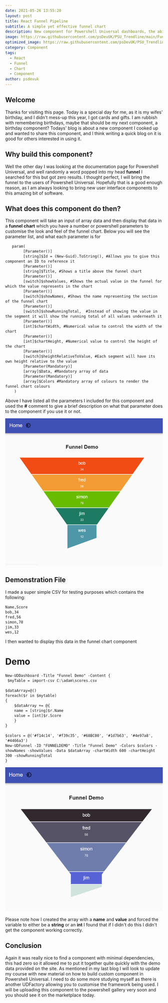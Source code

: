 ```yaml
---
date: 2021-05-26 13:55:20
layout: post
title: React Funnel Pipeline
subtitle: A simple yet effective funnel chart
description: New component for Powershell Universal dashboards, the ability to display data in a funnel chart that has quite a few options to customise it
image: https://raw.githubusercontent.com/psDevUK/PSU_Trendline/main/FunnelMain.PNG
optimized_image: https://raw.githubusercontent.com/psDevUK/PSU_Trendline/main/FunnelMain.PNG
category: Component
tags:
  - React
  - Funnel
  - Chart
  - Component
author: psdevuk
---
```


## Welcome

 Thanks for visiting this page. Today is a special day for me, as it is my wifes' birthday, and I didn't mess-up this year, I got cards and gifts. I am rubbish with remembering birthdays, maybe that should be my next component, a birthday component? 
 Todays' blog is about a new component I cooked up and wanted to share this component, and I think writing a quick blog on it is good for others interested in using it.

## Why build this component?

 Well the other day I was looking at the documentation page for Powershell Universal, and well randomly a word popped into my head **funnel** I searched for this but got zero results. I thought perfect, I will bring the funnel to the users of Powershell Universal. Hopefully that is a good enough reason, as I am always looking to bring new user interface components to this amazing bit of software.

## What does this component do then?

This component will take an input of array data and then display that data in a **funnel chart** which you have a number or powershell parameters to customise the look and feel of the funnel chart.  Below you will see the parameter list, and what each parameter is for

```
   param(
        [Parameter()]
        [string]$Id = (New-Guid).ToString(), #Allows you to give this component an ID to reference it
        [Parameter()]
        [string]$Title, #Shows a title above the funnel chart
        [Parameter()]
        [switch]$showValues, #Shows the actual value in the funnel for which the value represents in the chart
        [Parameter()]
        [switch]$showNames, #Shows the name representing the section of the funnel chart
        [Parameter()]
        [switch]$showRunningTotal,  #Instead of showing the value in the segment it will show the running total of all values underneath it
        [Parameter()]
        [int]$chartWidth, #Numerical value to control the width of the chart
        [Parameter()]
        [int]$chartHeight, #Numerical value to control the height of the chart
        [Parameter()]
        [switch]$heightRelativeToValue, #Each segment will have its own height relative to the value
        [Parameter(Mandatory)]
        [array]$Data, #Mandatory array of data
        [Parameter(Mandatory)]
        [array]$Colors #Mandatory array of colours to render the funnel chart colours
    )
```

Above I have listed all the parameters I included for this component and used the **#** comment to give a brief description on what that parameter does to the component if you use it or not. 


![placeholder](https://raw.githubusercontent.com/psDevUK/PSU_Trendline/main/Funnel1.PNG "Demo")

## Demonstration File

I made a super simple CSV for testing purposes which contains the following:

```
Name,Score
bob,34
fred,56
simon,78
jim,33
wes,12
```

I then wanted to display this data in the funnel chart component

# Demo 
```
New-UDDashboard -Title "Funnel Demo" -Content {
 $myTable = import-csv C:\adam\scores.csv

$dataArray=@()
foreach($r in $mytable)
{
    $dataArray += @{
    name = [string]$r.Name
    value = [int]$r.Score
    }
}

$colors = @('#f14c14', '#f39c35', '#68BC00', '#1d7b63', '#4e97a8', '#4466a3')
New-UDFunnel -ID "FUNNELDEMO" -Title "Funnel Demo" -Colors $colors -showNames -showValues -Data $dataArray -chartWidth 600 -chartHeight 300 -showRunningTotal
}
```

![placeholder](https://raw.githubusercontent.com/psDevUK/PSU_Trendline/main/Funnel2.PNG "Demo")

Please note how I created the array with a **name** and **value** and forced the variable to either be a **string** or an **int** I found that if I didn't do this I didn't get the component working correctly.  



## Conclusion

Again it was really nice to find a component with minimal dependencies, this had zero so it allowed me to put it together quite quickly with the demo data provided on the site. As mentioned in my last blog I will look to update my course with new material on how to build custom component in Powershell Universal. I need to do some more studying myself as there is another UDFactory allowing you to customise the framework being used. I will be uploading this component to the powershell gallery very soon and you should see it on the marketplace today.
